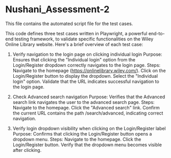 # Nushani_Assessment-2
This file contains the automated script file for the test cases.

This code defines three test cases written in Playwright, a powerful end-to-end testing framework, to validate specific functionalities on the Wiley Online Library website. Here's a brief overview of each test case:

1. Verify navigation to the login page on clicking individual login
Purpose: Ensures that clicking the "Individual login" option from the Login/Register dropdown correctly navigates to the login page.
Steps:
Navigate to the homepage (https://onlinelibrary.wiley.com/).
Click on the Login/Register button to display the dropdown.
Select the "Individual login" option.
Validate that the URL indicates successful navigation to the login page.

2. Check Advanced search navigation
Purpose: Verifies that the Advanced search link navigates the user to the advanced search page.
Steps:
Navigate to the homepage.
Click the "Advanced search" link.
Confirm the current URL contains the path /search/advanced, indicating correct navigation.

3. Verify login dropdown visibility when clicking on the Login/Register label
Purpose: Confirms that clicking the Login/Register button opens a dropdown menu.
Steps:
Navigate to the homepage.
Click the Login/Register button.
Verify that the dropdown menu becomes visible after clicking.
